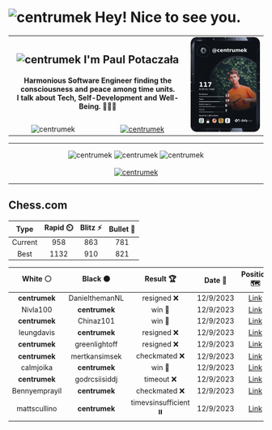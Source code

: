 <h1>
  <img
    src="https://emojis.slackmojis.com/emojis/images/1531849430/4246/blob-sunglasses.gif"
    width="30"
    alt="centrumek"
  />
  Hey! Nice to see you.
</h1>

<table>
  <tbody>
    <tr>
      <td align="center" width="70%" colspan="2">
        <h2>
          <img
            src="https://raw.githubusercontent.com/MartinHeinz/MartinHeinz/master/wave.gif"
            width="30px"
            alt="centrumek"
          />
          I'm Paul Potaczała
        </h2>
        <h4>
          Harmonious Software Engineer finding the consciousness and peace among time units.
          <br/>
          I talk about Tech, Self-Development and Well-Being. 🌿🧘🚀
        </h4>
      </td>
      <td width="30%" rowspan="2">
        <a href="https://app.daily.dev/centrumek">
          <img
            src="./devcard.png"
            alt="centrumek"
          />
        </a>
      </td>
    </tr>
    <tr align="center">
      <td>
        <img
          src="https://komarev.com/ghpvc/?username=centrumek&label=visitors&color=0e75b6&style=flat"
          alt="centrumek"
        >
      </td>
      <td>
        <a href="https://stackoverflow.com/users/14496012/centrumek">
          <img
            src="https://stackoverflow.com/users/flair/14496012.png?theme=dark"
            alt="centrumek"
          >
        </a>
      </td>
    </tr>
  </tbody>
</table>

---
<div align="center">
  <img 
    src="https://github-readme-stats.vercel.app/api?username=centrumek&show_icons=true&count_private=true&theme=darcula&hide_border=true&hide=issues,contribs&bg_color=00000000"
    alt="centrumek"
  />
  <img
    src="https://github-readme-stats.vercel.app/api/top-langs/?username=centrumek&layout=compact&hide_border=true&theme=darcula&bg_color=00000000&langs_count=6&exclude_repo=air-statistic-app"
    alt="centrumek"
  />
  <img 
    src="https://github-readme-streak-stats.herokuapp.com?user=centrumek&theme=darcula&hide_border=true&background=FFFFFF00"
    alt="centrumek"
  />
  <br/>
  <br/>
  <a href="https://www.buymeacoffee.com/centrumek">
    <img
      src="https://cdn.buymeacoffee.com/buttons/v2/default-orange.png"
      height="50"
      width="210"
      alt="centrumek"
    />
  </a>
</div>

---

## Chess.com

<div align="center">
<!--START_SECTION:chessStats-->
<!-- Automatically generated with https://github.com/Balastrong/chess-stats-action -->

| Type | Rapid ⏲️ | Blitz ⚡ | Bullet 🔫 |
|:---:|:---:|:---:|:---:|
| Current | 958 | 863 | 781 |
| Best | 1132 | 910 | 821 |

| White ⚪ | Black ⚫ | Result 🏆 | Date 📅 | Position 🗺️ | Type 🕕 |
|:---:|:---:|:---:|:---:|:---:|:---:|
| **centrumek** | DanielthemanNL | resigned ❌ | 12/9/2023 | <a href="http://www.ee.unb.ca/cgi-bin/tervo/fen.pl?select=8/8/4q3/6p1/2K2kP1/8/8/8 w - -">Link</a> | Blitz |
| Nivla100 | **centrumek** | win 🥇 | 12/9/2023 | <a href="http://www.ee.unb.ca/cgi-bin/tervo/fen.pl?select=2kr1b1r/ppp3pp/3p4/8/1P2PB2/2P5/P4PPP/RN2n1K1 w - -">Link</a> | Blitz |
| **centrumek** | Chinaz101 | win 🥇 | 12/9/2023 | <a href="http://www.ee.unb.ca/cgi-bin/tervo/fen.pl?select=r1b1k2r/ppp2p1p/3p4/5P2/4N1P1/8/PPP1BK1P/R1B3R1 b kq -">Link</a> | Blitz |
| leungdavis | **centrumek** | resigned ❌ | 12/9/2023 | <a href="http://www.ee.unb.ca/cgi-bin/tervo/fen.pl?select=8/2k5/5P2/3Q2Bp/1K5P/8/8/8 b - -">Link</a> | Blitz |
| **centrumek** | greenlightoff | resigned ❌ | 12/9/2023 | <a href="http://www.ee.unb.ca/cgi-bin/tervo/fen.pl?select=r2qkb1r/pp3ppp/2pp2n1/8/2B1nPb1/8/PPPP2PP/RNB1K2R w KQkq -">Link</a> | Blitz |
| **centrumek** | mertkansimsek | checkmated ❌ | 12/9/2023 | <a href="http://www.ee.unb.ca/cgi-bin/tervo/fen.pl?select=r5k1/2Q2p1p/p5n1/1pp3p1/8/1P2r1K1/P3q2P/2R3R1 w - -">Link</a> | Blitz |
| calmjoika | **centrumek** | win 🥇 | 12/9/2023 | <a href="http://www.ee.unb.ca/cgi-bin/tervo/fen.pl?select=8/8/8/8/5kp1/8/6K1/8 w - -">Link</a> | Blitz |
| **centrumek** | godrcsiisiddj | timeout ❌ | 12/9/2023 | <a href="http://www.ee.unb.ca/cgi-bin/tervo/fen.pl?select=1R6/r7/6p1/2k3P1/4P3/4K3/8/8 w - -">Link</a> | Blitz |
| Bennyemprayil | **centrumek** | checkmated ❌ | 12/9/2023 | <a href="http://www.ee.unb.ca/cgi-bin/tervo/fen.pl?select=3q1bnr/p5pp/npBpk3/2pN1Q2/3pP3/8/PPPP1PPP/R1B1K2R b KQ -">Link</a> | Blitz |
| mattscullino | **centrumek** | timevsinsufficient ⏸️ | 12/9/2023 | <a href="http://www.ee.unb.ca/cgi-bin/tervo/fen.pl?select=Q7/1K6/8/8/2k5/8/8/8 w - -">Link</a> | Blitz |

<!--END_SECTION:chessStats-->
</div>
<!--
**centrumek/centrumek** is a ✨ _special_ ✨ repository because its `README.md` (this file) appears on your GitHub profile.

Here are some ideas to get you started:

- 🔭 I’m currently working on ...
- 🌱 I’m currently learning ...
- 👯 I’m looking to collaborate on ...
- 🤔 I’m looking for help with ...
- 💬 Ask me about ...
- 📫 How to reach me: ...
- 😄 Pronouns: ...
- ⚡ Fun fact: ...
-->
